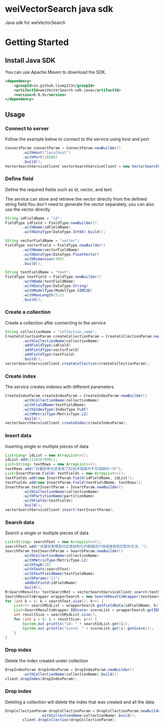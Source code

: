 # weiVectorSearch java sdk

Java sdk for weiVectorSearch

# Getting Started

## Install Java SDK
You can use Apache Maven to download the SDK.

```xml
<dependency>
    <groupId>io.github.liumy213</groupId>
    <artifactId>weiVectorSearch-sdk-java</artifactId>
    <version>0.0.9</version>
</dependency>
```

## Usage


### Connect to server

Follow the example below to connect to the service using host and port

```java
ConnectParam connectParam = ConnectParam.newBuilder()
        .withHost("localhost")
        .withPort(18880)
        .build();
VectorSearchServiceClient vectorSearchServiceClient = new VectorSearchServiceClient(connectParam);
```
### Define field

Define the required fields such as id, vector, and text.

The service can store and retrieve the vector directly from the defined string field.You don't need to generate the vector separately, you can also use the vector directly
```java
String idFieldName = "id";
FieldType idField = FieldType.newBuilder()
        .withName(idFieldName)
        .withDataType(DataType.Int64).build();

String vectorFieldName = "vector";
FieldType vectorField = FieldType.newBuilder()
        .withName(vectorFieldName)
        .withDataType(DataType.FloatVector)
        .withDimension(300)
        .build();

String textFieldName = "text";
FieldType textField = FieldType.newBuilder()
        .withName(textFieldName)
        .withDataType(DataType.String)
        .withModelType(ModelType.SIMCSE)
        .withMaxLength(512)
        .build();
```

### Create a collection
Create a collection after connecting to the service
```java
String collectionName = "collection_name";
CreateCollectionParam createCollectionParam = CreateCollectionParam.newBuilder()
        .withCollectionName(collectionName)
        .addFieldType(idField)
        .addFieldType(vectorField)
        .addFieldType(textField)
        .build();
vectorSearchServiceClient.createCollection(createCollectionParam);
```

### Create index
The service creates indexes with different parameters
```java
CreateIndexParam createIndexParam = CreateIndexParam.newBuilder()
        .withCollectionName(collectionName)
        .withFieldName(textFieldName)
        .withIndexType(IndexType.FLAT)
        .withMetricType(MetricType.L2)
        .build();
vectorSearchServiceClient.createIndex(createIndexParam);
```

### Insert data
Inserting single or multiple pieces of data
```java
List<Long> idList = new ArrayList<>();
idList.add(1234567890L);
List<String> textRows = new ArrayList<>();
textRows.add("向量检索也逐渐成了AI技术链路中不可或缺的一环");
List<InsertParam.Field> textFields = new ArrayList<>();
textFields.add(new InsertParam.Field(idFieldName, idList));
textFields.add(new InsertParam.Field(textFieldName, textRows));
InsertParam textInsertParam = InsertParam.newBuilder()
        .withCollectionName(collectionName)
        .withPartitionName(partitionName)
        .withFields(textFields)
        .build();
vectorSearchServiceClient.insert(textInsertParam);
```

### Search data
Search a single or multiple pieces of data
```java
List<String> searchText = new ArrayList<>();
searchText.add("向量检索便是对这类结构化的数据进行快速搜索和匹配的方法。");
SearchParam textSearchParam = SearchParam.newBuilder()
        .withCollectionName(collectionName)
        .withMetricType(MetricType.L2)
        .withTopK(10)
        .withTexts(searchText)
        .withTextFieldName(textFieldName)
        .withParams("{}")
        .addOutField(idFieldName)
        .build();
R<SearchResults> textSearchRet = vectorSearchServiceClient.search(textSearchParam);
SearchResultsWrapper wrapperSearch = new SearchResultsWrapper(textSearchRet.getData().getResults());
for (int k = 0; k < searchText.size(); k++) {
    List<?> searchMidList = wrapperSearch.getFieldData(idFieldName, k);
    List<SearchResultsWrapper.IDScore> scoreList = wrapperSearch.getIDScore(k);
    int resultSize = searchMidList.size();
    for (int i = 0; i < resultSize; i++) {
        System.out.println("id: " + searchIdList.get(i));
        System.out.println("score: " + scoreList.get(i).getScore());
    }
}
```

### Drop index
Delete the index created under collection
```java
DropIndexParam dropIndexParam = DropIndexParam.newBuilder()
        .withCollectionName(collectionName).build();
client.dropIndex(dropIndexParam);
```

### Drop index
Deleting a collection will delete the index that was created and all the data
```java
DropCollectionParam dropCollectionParam = DropCollectionParam.newBuilder()
                .withCollectionName(collectionName).build();
        client.dropCollection(dropCollectionParam);
```